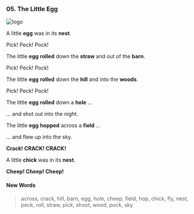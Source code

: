 ### 05. The Little Egg

![logo](./05.The-Little-Egg.jpg)

A little **egg** was in its **nest**.

Pick! Peck! Pock!

The little **egg** **rolled** down the **straw** and out of the **barn**.

Pick! Peck! Pock!

The little **egg** **rolled** down the **hill** and into the **woods**.

Pick! Peck! Pock!

The little **egg** **rolled** down a **hole** ...

... and shot out into the night.

The little **egg** **hopped** across a **field** ...

... and flew up into the sky.

**Crack! CRACK! CRACK!**

A little **chick** was in its **nest**.

**Cheep! Cheep! Cheep!**


#### New Words

> across, crack, hill, barn, egg, hole, cheep, field, hop, chick, fly, nest, peck, roll, straw, pick, shoot, wood, pock, sky
